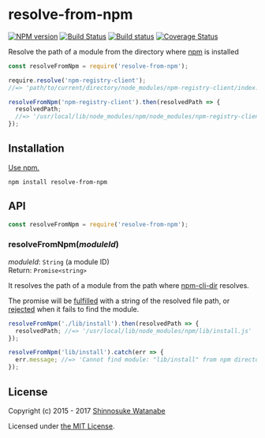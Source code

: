 # resolve-from-npm

[![NPM version](https://img.shields.io/npm/v/resolve-from-npm.svg)](https://www.npmjs.com/package/resolve-from-npm)
[![Build Status](https://travis-ci.org/shinnn/resolve-from-npm.svg?branch=master)](https://travis-ci.org/shinnn/resolve-from-npm)
[![Build status](https://ci.appveyor.com/api/projects/status/63lufw43bx54l9wp/branch/master?svg=true)](https://ci.appveyor.com/project/ShinnosukeWatanabe/resolve-from-npm/branch/master)
[![Coverage Status](https://img.shields.io/coveralls/shinnn/resolve-from-npm.svg)](https://coveralls.io/github/shinnn/resolve-from-npm)

Resolve the path of a module from the directory where [npm](https://www.npmjs.com/package/npm) is installed

```javascript
const resolveFromNpm = require('resolve-from-npm');

require.resolve('npm-registry-client');
//=> 'path/to/current/directory/node_modules/npm-registry-client/index.js'

resolveFromNpm('npm-registry-client').then(resolvedPath => {
  resolvedPath;
  //=> '/usr/local/lib/node_modules/npm/node_modules/npm-registry-client/index.js'
});
```

## Installation

[Use npm.](https://docs.npmjs.com/cli/install)

```
npm install resolve-from-npm
```

## API

```javascript
const resolveFromNpm = require('resolve-from-npm');
```

### resolveFromNpm(*moduleId*)

*moduleId*: `String` (a module ID)  
Return: `Promise<string>`

It resolves the path of a module from the path where [npm-cli-dir](https://github.com/shinnn/npm-cli-dir) resolves.

The promise will be [fulfilled](http://promisesaplus.com/#point-26) with a string of the resolved file path, or [rejected](http://promisesaplus.com/#point-30) when it fails to find the module.

```javascript
resolveFromNpm('./lib/install').then(resolvedPath => {
  resolvedPath; //=> '/usr/local/lib/node_modules/npm/lib/install.js'
});

resolveFromNpm('lib/install').catch(err => {
  err.message; //=> 'Cannot find module: "lib/install" from npm directory (/usr/local/lib/node_modules/npm).'
});
```

## License

Copyright (c) 2015 - 2017 [Shinnosuke Watanabe](https://github.com/shinnn)

Licensed under [the MIT License](./LICENSE).
